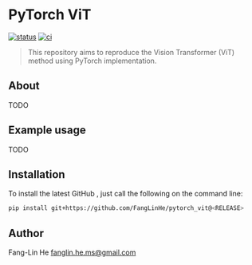 # PyTorch ViT

[![status](http://www.repostatus.org/badges/latest/concept.svg)](http://www.repostatus.org/#concept)
[![ci](https://github.com/FangLinHe/pytorch_vit/actions/workflows/ci.yaml/badge.svg)](https://github.com/FangLinHe/pytorch_vit/actions/workflows/ci.yaml)

> This repository aims to reproduce the Vision Transformer (ViT) method using PyTorch implementation.

## About

TODO

## Example usage

TODO

## Installation

To install the latest GitHub <RELEASE>, just call the following on the
command line:

```bash
pip install git+https://github.com/FangLinHe/pytorch_vit@<RELEASE>
```

## Author

Fang-Lin He <a href="mailto:fanglin.he.ms@gmail.com">fanglin.he.ms@gmail.com</a>
